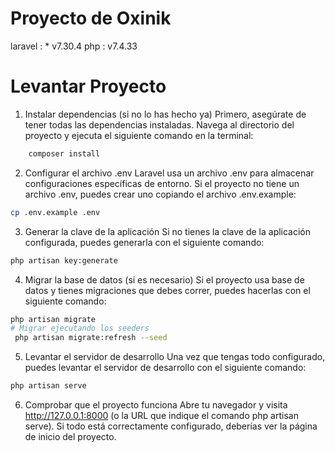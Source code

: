 
# Proyecto de Oxinik

laravel : * v7.30.4
php : v7.4.33

# Levantar Proyecto

1. Instalar dependencias (si no lo has hecho ya)
Primero, asegúrate de tener todas las dependencias instaladas. Navega al directorio del proyecto y ejecuta el siguiente comando en la terminal:

```sh
    composer install
```

2. Configurar el archivo .env
Laravel usa un archivo .env para almacenar configuraciones específicas de entorno. Si el proyecto no tiene un archivo .env, puedes crear uno copiando el archivo .env.example:

```sh
cp .env.example .env
```

3. Generar la clave de la aplicación
Si no tienes la clave de la aplicación configurada, puedes generarla con el siguiente comando:

```sh
php artisan key:generate
```

4. Migrar la base de datos (si es necesario)
Si el proyecto usa base de datos y tienes migraciones que debes correr, puedes hacerlas con el siguiente comando:

```sh
php artisan migrate
# Migrar ejecutando los seeders
 php artisan migrate:refresh --seed
```

5. Levantar el servidor de desarrollo
Una vez que tengas todo configurado, puedes levantar el servidor de desarrollo con el siguiente comando:


```sh
php artisan serve
```

6. Comprobar que el proyecto funciona
Abre tu navegador y visita http://127.0.0.1:8000 (o la URL que indique el comando php artisan serve). Si todo está correctamente configurado, deberías ver la página de inicio del proyecto.